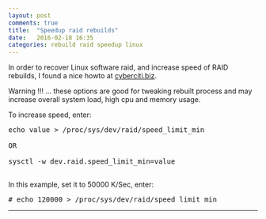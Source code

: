 ```yaml
---
layout: post
comments: true
title:  "Speedup raid rebuilds"
date:   2016-02-18 16:35
categories: rebuild raid speedup linux
---
```


In order to recover Linux software raid, and increase speed of RAID rebuilds, I found a nice howto at [cyberciti.biz].

Warning !!! ... these options are good for tweaking rebuilt process and may increase overall system load, high cpu and memory usage.

To increase speed, enter:
<pre>
echo value > /proc/sys/dev/raid/speed_limit_min
 
OR

sysctl -w dev.raid.speed_limit_min=value

</pre> 
In this example, set it to 50000 K/Sec, enter:
<pre>
# echo 120000 > /proc/sys/dev/raid/speed_limit_min
</pre>


---
[cyberciti.biz]: <http://www.cyberciti.biz/tips/linux-raid-increase-resync-rebuild-speed.html>
